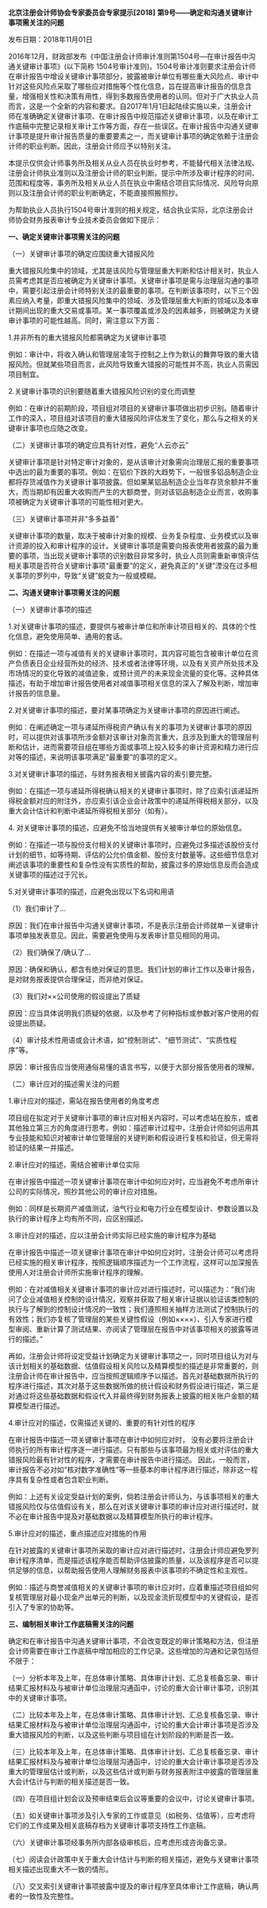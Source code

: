 **北京注册会计师协会专家委员会专家提示[2018]**
**第9号——确定和沟通关键审计事项需关注的问题**

发布日期：2018年11月01日

2016年12月，财政部发布《中国注册会计师审计准则第1504号—在审计报告中沟通关键审计事项》(以下简称
1504号审计准则)。1504号审计准则要求注册会计师在审计报告中增设关键审计事项部分，披露被审计单位有哪些重大风险点、审计中针对这些风险点采取了哪些应对措施等个性化信息，旨在提高审计报告的信息含量，增强相关性和决策有用性，得到多数报告使用者的认同。但对于广大执业人员而言，这是一个全新的内容和要求。自2017年1月1日起陆续实施以来，注册会计师在准确确定关键审计事项、在审计报告中规范描述关键审计事项，以及在审计工作底稿中完整记录相关审计工作等方面，存在一些误区。在审计报告中沟通关键审计事项是提升审计报告质量的重要要素之一，而关键审计事项的确定依赖于注册会计师的职业判断。因此，注册会计师应予以特别关注。

本提示仅供会计师事务所及相关从业人员在执业时参考，不能替代相关法律法规、注册会计师执业准则以及注册会计师的职业判断。提示中所涉及审计程序的时间、范围和程度等，事务所及相关从业人员在执业中需结合项目实际情况、风险导向原则以及注册会计师的职业判断确定，不能直接照搬照抄。

为帮助执业人员执行1504号审计准则的相关规定，结合执业实际，北京注册会计师协会财务报表审计专业技术委员会做如下提示：

**一、确定关键审计事项需关注的问题**

（一）关键审计事项的确定应围绕重大错报风险

重大错报风险集中的领域，尤其是该风险与管理层重大判断和估计相关时，执业人员需考虑其是否应被确定为关键审计事项。关键审计事项是需与治理层沟通的事项中，需要引起注册会计师特别关注的最重要的事项。在判断该事项时，以下三个因素应纳入考量，即重大错报风险集中的领域、涉及管理层重大判断的领域以及本审计期间出现的重大交易或事项。某一事项覆盖或涉及的因素越多，则被确定为关键审计事项的可能性越高。同时，需注意以下方面：

1.并非所有的重大错报风险都需确定为关键审计事项

例如：审计中，将收入确认和管理层凌驾于控制之上作为默认的舞弊导致的重大错报风险。但就某些项目而言，此风险导致重大错报的可能性并不高，执业人员需因项目制宜。

2.关键审计事项的识别要随着重大错报风险识别的变化而调整

例如：在审计的前期阶段，项目组对项目的关键审计事项做出初步识别。随着审计工作的深入，项目组对该项目的重大错报风险评估发生了变化，那么与之相关的关键审计事项也应随之改变。

（二）关键审计事项的确定应具有针对性，避免“人云亦云”

关键审计事项是针对特定审计对象的，是从该审计对象需向治理层汇报的重要事项中选出的最为重要的事项。例如：在铝价下跌的大趋势下，一般很多铝品制造企业都将存货减值作为关键审计事项披露。但如果某铝品制造企业当年存货余额并不重大，而当期却有因重大收购而产生的大额商誉，则对该铝品制造企业而言，收购事项被确定为关键审计事项的可能性相对更大。

（三）关键审计事项并非“多多益善”

关键审计事项的数量，取决于被审计对象的规模、业务复杂程度、业务模式以及审计资源的投入和审计程序的设计。关键审计事项是需要向报表使用者披露的最为重要的事项，当出现关键审计事项的识别数目非常多时，执业人员则需重新审慎评估相关事项是否符合关键审计事项“最重要”的定义，避免真正的“关键”湮没在过多相关事项的罗列中，导致“关键”蜕变为一般或模糊。

**二、沟通关键审计事项需关注的问题**

（一）关键审计事项的描述

1.对关键审计事项的描述，要提供与被审计单位和所审计项目相关的、具体的个性化信息，避免使用简单、通用的套话。

例如：在描述一项与减值有关的关键审计事项时，其内容可能包含被审计单位在资产负债表日企业经营所处的经济、技术或者法律等环境，以及有关资产所处技术及市场情况的变化导致的减值迹象，或预计资产的未来现金流量的变化等。这种具体描述，有助于增加审计报告使用者对减值事项相关信息的深入了解及判断，增加审计报告的信息量。

2.对关键审计事项的描述，要对某事项确定为关键审计事项的原因进行阐述。

例如：在阐述确定一项与递延所得税资产确认有关的事项为关键审计事项的原因时，可以提供对该事项所涉金额对该审计对象而言重大，且涉及到重大的管理层判断和估计，进而需要项目组在哪些方面或事项上投入较多的审计资源和精力进行应对等的描述，来说明该事项满足“最重要”的事项的定义。

3.对关键审计事项的描述，与财务报表相关披露内容的索引要完整。

例如：在描述一项与递延所得税确认相关的关键审计事项时，除了应索引该递延所得税金额对应的附注外，亦应索引该企业会计政策中的递延所得税相关部分，以及重大会计估计和判断中递延所得税相关部分（如有）。

4\. 对关键审计事项的描述，应避免不恰当地提供有关被审计单位的原始信息。

例如：在描述一项与股份支付相关的关键审计事项时，应避免过多描述该股份支付计划的细节，如等待期、评估的公允价值金额、股份支付数量等。这些细节信息对阐述该事项的重要性和复杂性没有实质性的帮助，披露过多的原始信息反而会造成关键事项的描述过于冗长。

5.对关键审计事项的描述，应避免出现以下名词和用语

（1）我们审计了...

原因：我们在审计报告中沟通关键审计事项，不是表示注册会计师就单一关键审计事项单独发表意见。因此，需要避免使用与发表审计意见相同的用词。

（2）我们确保了/确认了...

原因：确保和确认，都含有绝对保证的意思。我们计划的审计工作以及审计报告，是对财务报表提供合理保证，而非绝对保证。

（3）我们对××公司使用的假设提出了质疑

原因：应当具体说明我们质疑的依据，以及参考了何种指标或参数对客户使用的假设提出质疑。

（4）审计技术性用语或会计术语，如“控制测试”、“细节测试”、“实质性程序”等。

原因：审计报告应当使用通俗易懂的语言书写，以便于大部分报告使用者的理解。

（二）审计应对的描述需关注的问题

1.审计应对的描述，需站在报告使用者的角度考虑

项目组在拟定对于关键审计事项的审计应对相关内容时，可以考虑站在股东，或者其他独立第三方的角度进行思考。例如：描述审计过程中，注册会计师如何运用其专业技能和知识对被审计单位管理层的关键判断和假设进行复核和验证，但无需将验证的结果一并描述。

2.审计应对的描述，需结合被审计单位实际

在审计报告中描述一项关键审计事项在审计中如何应对时，应当避免不考虑所审计公司的实际情况，照抄其他公司的审计应对措施。

例如：同样是长期资产减值测试，油气行业和电力行业在模型设计、参数设置以及执行的审计程序上均有所不同，应区别描述。

3.审计应对的描述，应以注册会计师实际已经实施的审计程序为基础

在审计报告中描述一项关键审计事项在审计中如何应对时，注册会计师可以考虑将已经实施的相关审计程序，按照逻辑顺序描述为一个工作流程，这样可以加深报告使用人对注册会计师所实施审计程序的理解。

例如：在对减值相关关键审计事项的审计应对进行描述时，可以描述为：“我们询问了企业减值相关控制的设计情况，观察并获取了相关审计证据以验证该类控制的执行与了解到的控制设计情况的一致性；我们遵照相关抽样方法测试了控制执行的有效性；我们亦复核了管理层的某些关键性假设（例如××××）、引入专家进行模型审阅、重新计算了测试结果、亦阅读了管理层在报告中对该事项相关的披露等进行的描述。”

再如，注册会计师将设定受益计划确定为关键审计事项之一，同时项目组认为对与该计划相关的基础数据、估值假设相关风险以及精算模型的描述是非常重要的，则注册会计师在审计报告中，应当按照逻辑顺序予以描述。首先对基础数据所执行的程序进行描述，其次对基于这些数据所做的统计假设和财务假设进行描述，第三是对通过将这些基础数据和假设代入并最终得到财务报表上披露的相关账户金额的精算模型进行描述。

4.审计应对的描述，仅需描述关键的、重要的有针对性的程序

在审计报告中描述一项关键审计事项在审计中如何应对时，
没有必要将注册会计师执行的所有审计程序逐一进行描述。只有那些与该事项最为相关或对评估的重大错报风险最有针对性的程序，才需要在审计报告中进行描述。
因此，一般而言，审计报告不必对如“核对数字准确性”等一些基本的审计程序进行描述，除非这一程序具有复杂性或者包含职业判断。

例如：上述有关设定受益计划的案例，倘若注册会计师认为，与该事项相关的重大错报风险仅与估值假设有关，那么在对该关键审计事项的审计应对进行描述时，就不必在审计报告中提及对基础数据以及精算模型所执行的审计程序。

5.审计应对的描述，重点描述应对措施的作用

在针对披露的关键审计事项所采取的审计应对进行描述时，注册会计师应避免罗列审计程序清单，而是描述该程序能否帮助评估披露的质量，以及该程序是否可以提供足够的信息，以帮助报告使用人理解财务报表中该事项的不确定性和主观性。

例如：描述与商誉减值相关的关键审计事项的审计应对时，应着重描述项目组如何复核管理层对最小现金产出单元的判断，以及现金流折现模型中的关键假设，是否引入了专家的协助等。

**三、编制相关审计工作底稿需关注的问题**

确定和在审计报告中沟通关键审计事项，不会改变既定的审计策略和方法，但注册会计师需要在审计工作底稿中增加相应的工作记录。这些增加的沟通和记录包括但不限于：

（一）分析本年及上年，在总体审计策略、具体审计计划、汇总复核备忘录、审计结果汇报材料及与被审计单位治理层沟通函中，讨论的重大会计审计事项，识别其中的关键审计事项。

（二）比较本年及上年，在总体审计策略、具体审计计划、汇总复核备忘录、审计结果汇报材料及与被审计单位治理层沟通函中，讨论的重大会计审计事项是否涉及重大错报风险的判断，以及这些判断与项目组在计划阶段的判断是否一致。

（三）比较本年及上年，在总体审计策略、具体审计计划、汇总复核备忘录、审计结果汇报材料及与被审计单位治理层沟通函中，讨论的重大会计审计事项是否涉及重大的管理层估计或判断，以及这些估计或判断与财务报表附注中披露的管理层重大会计估计与判断的相关描述是否一致。

（四）在项目组计划会议及预审结束后会议等重要的会议中，讨论关键审计事项。

（五）如关键审计事项涉及引入专家的工作或意见（如税务、估值等），应考虑将它们的工作成果及相关底稿存档为关键审计事项支持性工作底稿。

（六）关键审计事项经事务所内部各级审核后，应考虑形成咨询备忘录。

（七）阅读会计政策中关于重大会计估计与判断的相关描述，避免与关键审计事项相关描述出现重大不一致的情形。

（八）交叉索引关键审计事项披露中提及的审计程序至具体审计工作底稿，确认两者的一致性及完整性。
